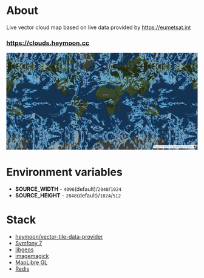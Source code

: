 # About
Live vector cloud map based on live data provided by <https://eumetsat.int>

### <https://clouds.heymoon.cc>
![Preview](screenshot.png)

# Environment variables
* **SOURCE_WIDTH** - `4096`(default)/`2048`/`1024`
* **SOURCE_HEIGHT** - `2048`(default)/`1024`/`512`

# Stack
* [heymoon/vector-tile-data-provider](https://packagist.org/packages/heymoon/vector-tile-data-provider)
* [Symfony 7](https://symfony.com/7)
* [libgeos](https://libgeos.org)
* [imagemagick](https://imagemagick.org)
* [MapLibre GL](https://maplibre.org)
* [Redis](https://redis.io)
